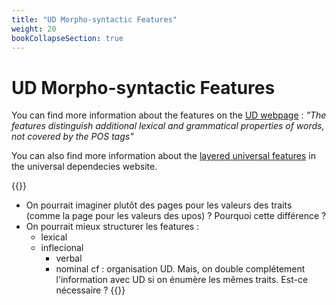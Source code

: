 ```yaml
---
title: "UD Morpho-syntactic Features"
weight: 20
bookCollapseSection: true
---
```


# UD Morpho-syntactic Features

You can find more information about the features on the [UD webpage](https://universaldependencies.org/u/feat/) : *"The features distinguish additional lexical and grammatical properties of words, not covered by the POS tags"*

You can also find more information about the [layered universal features](https://universaldependencies.org/u/overview/feat-layers.html) in the universal dependecies website. 

{{<hint info>}}
- On pourrait imaginer plutôt des pages pour les valeurs des traits (comme la page pour les valeurs des upos) ? Pourquoi cette différence ? 
- On pourrait mieux structurer les features : 
    - lexical 
    - inflecional
        - verbal
        - nominal
cf : organisation UD. Mais, on double complétement l'information avec UD si on énumère les mêmes traits. Est-ce nécessaire ? 
{{</hint>}}